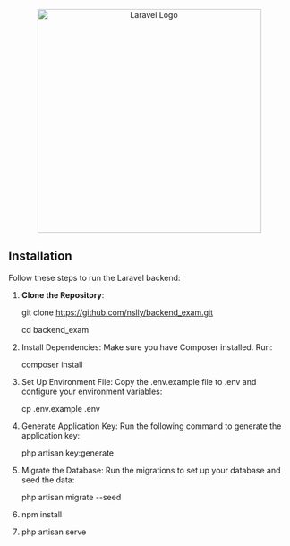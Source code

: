 <p align="center"><a href="https://laravel.com" target="_blank"><img src="https://raw.githubusercontent.com/laravel/art/master/logo-lockup/5%20SVG/2%20CMYK/1%20Full%20Color/laravel-logolockup-cmyk-red.svg" width="400" alt="Laravel Logo"></a></p>

## Installation

Follow these steps to run the Laravel backend:

1. **Clone the Repository**:

   git clone https://github.com/nslly/backend_exam.git
   
   cd backend_exam


2. Install Dependencies: Make sure you have Composer installed. Run:

   composer install

3. Set Up Environment File: Copy the .env.example file to .env and configure your environment variables:
   
   cp .env.example .env

4. Generate Application Key: Run the following command to generate the application key:

   php artisan key:generate

5. Migrate the Database: Run the migrations to set up your database and seed the data:
   
   php artisan migrate --seed

6. npm install
7. php artisan serve

  






